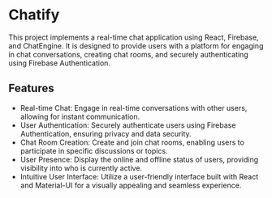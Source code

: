 # Chatify

This project implements a real-time chat application using React, Firebase, and ChatEngine. It is designed to provide users with a platform for engaging in chat conversations, creating chat rooms, and securely authenticating using Firebase Authentication.

## Features

- Real-time Chat: Engage in real-time conversations with other users, allowing for instant communication.
- User Authentication: Securely authenticate users using Firebase Authentication, ensuring privacy and data security.
- Chat Room Creation: Create and join chat rooms, enabling users to participate in specific discussions or topics.
- User Presence: Display the online and offline status of users, providing visibility into who is currently active.
- Intuitive User Interface: Utilize a user-friendly interface built with React and Material-UI for a visually appealing and seamless experience.

